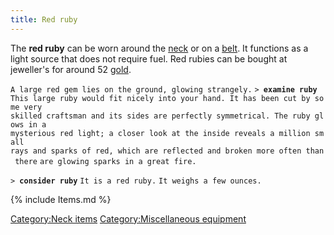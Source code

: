 ```yaml
---
title: Red ruby
---
```


The **red ruby** can be worn around the [neck](neck "wikilink") or on a
[belt](belt "wikilink"). It functions as a light source that does not
require fuel. Red rubies can be bought at jeweller's for around 52
[gold](gold "wikilink").

`A large red gem lies on the ground, glowing strangely.`
`> `**`examine ruby`**
`This large ruby would fit nicely into your hand. It has been cut by some very`
`skilled craftsman and its sides are perfectly symmetrical. The ruby glows in a`
`mysterious red light; a closer look at the inside reveals a million small`
`rays and sparks of red, which are reflected and broken more often than there`
`are glowing sparks in a great fire.`

`> `**`consider ruby`**
`It is a red ruby.`
`It weighs a few ounces.`

{% include Items.md %}

[Category:Neck items](Category:Neck_items "wikilink")
[Category:Miscellaneous
equipment](Category:Miscellaneous_equipment "wikilink")